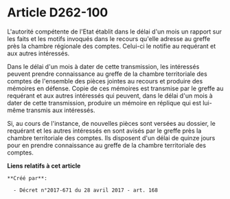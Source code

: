 # Article D262-100

L'autorité compétente de l'Etat établit dans le délai d'un mois un rapport sur les faits et les motifs invoqués dans le
recours qu'elle adresse au greffe près la chambre régionale des comptes. Celui-ci le notifie au requérant et aux autres
intéressés.

Dans le délai d'un mois à dater de cette transmission, les intéressés peuvent prendre connaissance au greffe de la chambre
territoriale des comptes de l'ensemble des pièces jointes au recours et produire des mémoires en défense. Copie de ces
mémoires est transmise par le greffe au requérant et aux autres intéressés qui peuvent, dans le délai d'un mois à dater de
cette transmission, produire un mémoire en réplique qui est lui-même transmis aux intéressés.

Si, au cours de l'instance, de nouvelles pièces sont versées au dossier, le requérant et les autres intéressés en sont avisés
par le greffe près la chambre territoriale des comptes. Ils disposent d'un délai de quinze jours pour en prendre connaissance
au greffe de la chambre territoriale des comptes.

**Liens relatifs à cet article**

	**Créé par**:

	  - Décret n°2017-671 du 28 avril 2017 - art. 168
